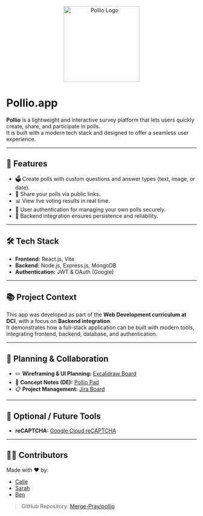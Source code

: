 <div align="center">
  <picture>
    <source media="(prefers-color-scheme: dark)" srcset="./frontend/public/p-logo-w2.svg" />
    <source media="(prefers-color-scheme: light)" srcset="./frontend/public/p-logo-s2.svg" />
    <img src="/icon/p-logo-readme.svg" alt="Pollio Logo" width="200" />
  </picture>
</div>

# Pollio.app

**Pollio** is a lightweight and interactive survey platform that lets users quickly create, share, and participate in polls.  
It is built with a modern tech stack and designed to offer a seamless user experience.

---

## 🚀 Features

- 🗳️ Create polls with custom questions and answer types (text, image, or date).
- 🔗 Share your polls via public links.
- 📊 View live voting results in real time.
- 🔐 User authentication for managing your own polls securely.
- 💾 Backend integration ensures persistence and reliability.

---

## 🛠️ Tech Stack

- **Frontend:** React.js, Vite
- **Backend:** Node.js, Express.js, MongoDB
- **Authentication:** JWT & OAuth (Google)

---

## 📚 Project Context

This app was developed as part of the **Web Development curriculum at DCI**, with a focus on **Backend integration**.  
It demonstrates how a full-stack application can be built with modern tools, integrating frontend, backend, database, and authentication.

---

## 📌 Planning & Collaboration

- ✏️ **Wireframing & UI Planning:** [Excalidraw Board](https://excalidraw.com/#room=36b555e0400cbc4427af,6YCJAv4LYDVywTVLClpMmw)
- 📒 **Concept Notes (DE):** [Pollio Pad](https://pad.fnord.wtf/pollio_app)
- 📋 **Project Management:** [Jira Board](https://pollio.atlassian.net/)

---

## 🔐 Optional / Future Tools

- **reCAPTCHA:** [Google Cloud reCAPTCHA](https://cloud.google.com/security/products/recaptcha?hl=de)

---

## 👨‍💻 Contributors

Made with ❤️ by:

- [Calle](https://github.com/cmgoersch)  
- [Sarah](https://github.com/SarahDomscheit)  
- [Ben](https://github.com/benNurtjipta)

> GitHub Repository: [Merge-Pray/pollio](https://github.com/Merge-Pray/pollio)